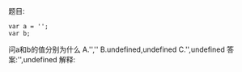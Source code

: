 题目:

    var a = '';
    var b;

问a和b的值分别为什么
A.'',''
B.undefined,undefined
C.'',undefined
答案:'',undefined
解释:
